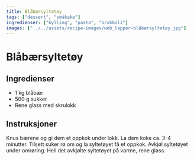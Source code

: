 ```yaml
---
title: Blåbærsyltetøy
tags: ["dessert", "småkake"]
ingredienser: ["kylling", "pasta", "brokkoli"]
images: ["../../assets/recipe-images/web_lapper-blåbærsyltetøy.jpg"]
---
```


# Blåbærsyltetøy

## Ingredienser

- 1 kg blåbær
- 500 g sukker
- Rene glass med skrulokk

## Instruksjoner

Knus bærene og gi dem et oppkok under lokk. La dem koke ca. 3-4 minutter. Tilsett suker rø om og la syltetøyet få et oppkok. Avkjøl syltetøyet under omrøring. Hell det avkjølte syltetøyet på varme, rene glass.
